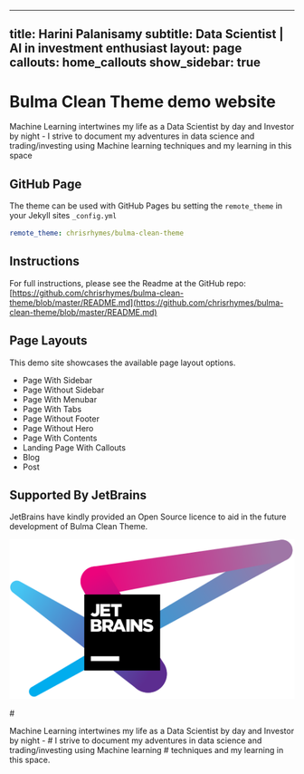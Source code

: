 

---
title: Harini Palanisamy 
subtitle: Data Scientist | AI in investment enthusiast
layout: page
callouts: home_callouts
show_sidebar: true
---

# Bulma Clean Theme demo website

Machine Learning intertwines my life as a Data Scientist by day and Investor by night - 
      I strive to document my adventures in data science and trading/investing using Machine learning 
      techniques and my learning in this space


## GitHub Page

The theme can be used with GitHub Pages bu setting the `remote_theme` in your Jekyll sites `_config.yml`

```yml
remote_theme: chrisrhymes/bulma-clean-theme
```

## Instructions

For full instructions, please see the Readme at the GitHub repo:
[https://github.com/chrisrhymes/bulma-clean-theme/blob/master/README.md](https://github.com/chrisrhymes/bulma-clean-theme/blob/master/README.md)

## Page Layouts

This demo site showcases the available page layout options.

* Page With Sidebar
* Page Without Sidebar
* Page With Menubar
* Page With Tabs
* Page Without Footer
* Page Without Hero
* Page With Contents
* Landing Page With Callouts
* Blog
* Post

## Supported By JetBrains

JetBrains have kindly provided an Open Source licence to aid in the future development of Bulma Clean Theme.

[![JetBrains](img/jetbrains-variant-4.svg)](https://www.jetbrains.com/?from=bulma-clean-theme)

<HEAD>
  <title><strong>Harini Palanisamy </strong>| Data Scientist | AI in investment enthusiast</title>
  </head>
  <body>
    #<p>Machine Learning intertwines my life as a Data Scientist by day and Investor by night - 
    #  I strive to document my adventures in data science and trading/investing using Machine learning 
    #  techniques and my learning in this space.</p>
  </body>
<!-- Global site tag (gtag.js) - Google Analytics -->
<script async src="https://www.googletagmanager.com/gtag/js?id=UA-166185877-1"></script>
<script>
  window.dataLayer = window.dataLayer || [];
  function gtag(){dataLayer.push(arguments);}
  gtag('js', new Date());

  gtag('config', 'UA-166185877-1');
</script>

</HEAD>

